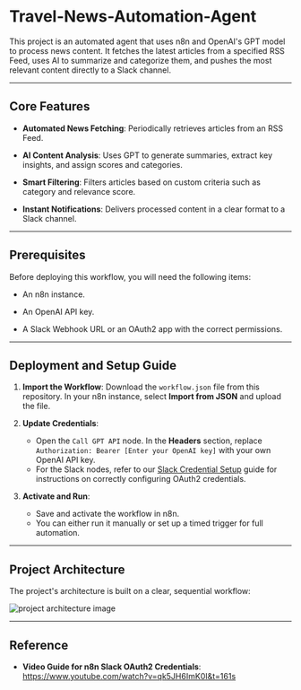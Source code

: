 # Travel-News-Automation-Agent

This project is an automated agent that uses n8n and OpenAI's GPT model to process news content. It fetches the latest articles from a specified RSS Feed, uses AI to summarize and categorize them, and pushes the most relevant content directly to a Slack channel.

---

## Core Features

* **Automated News Fetching**: Periodically retrieves articles from an RSS Feed.

* **AI Content Analysis**: Uses GPT to generate summaries, extract key insights, and assign scores and categories.

* **Smart Filtering**: Filters articles based on custom criteria such as category and relevance score.

* **Instant Notifications**: Delivers processed content in a clear format to a Slack channel.

---

## Prerequisites

Before deploying this workflow, you will need the following items:

* An n8n instance.

* An OpenAI API key.

* A Slack Webhook URL or an OAuth2 app with the correct permissions.

---

## Deployment and Setup Guide

1.  **Import the Workflow**: Download the `workflow.json` file from this repository. In your n8n instance, select **Import from JSON** and upload the file.

2.  **Update Credentials**:
    * Open the `Call GPT API` node. In the **Headers** section, replace `Authorization: Bearer [Enter your OpenAI key]` with your own OpenAI API key.
    * For the Slack nodes, refer to our [Slack Credential Setup](https://www.google.com/search?q=link-to-your-notion-doc) guide for instructions on correctly configuring OAuth2 credentials.

3.  **Activate and Run**:
    * Save and activate the workflow in n8n.
    * You can either run it manually or set up a timed trigger for full automation.

---

## Project Architecture

The project's architecture is built on a clear, sequential workflow:

![project architecture image](images/architecture.png)

---

## Reference

* **Video Guide for n8n Slack OAuth2 Credentials**: <https://www.youtube.com/watch?v=qk5JH6ImK0I&t=161s>



